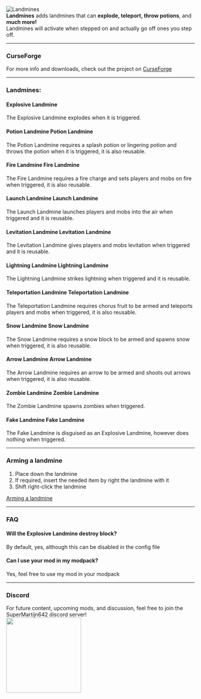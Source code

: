 ![Landmines](https://imgur.com/JSLD47C.png)  
**Landmines** adds landmines that can **explode, teleport, throw potions**, and **much more!**  
Landmines will activate when stepped on and actually go off ones you step off.

---

### CurseForge
For more info and downloads, check out the project on [CurseForge](https://www.curseforge.com/minecraft/mc-mods/landmines)

---

### Landmines:

#### Explosive Landmine
The Explosive Landmine explodes when it is triggered.
 

#### Potion Landmine Potion Landmine
The Potion Landmine requires a splash potion or lingering potion and throws the potion when it is triggered, it is also reusable.
 

#### Fire Landmine Fire Landmine
The Fire Landmine requires a fire charge and sets players and mobs on fire when triggered, it is also reusable.
 

#### Launch Landmine Launch Landmine
The Launch Landmine launches players and mobs into the air when triggered and it is reusable.
 

#### Levitation Landmine Levitation Landmine
The Levitation Landmine gives players and mobs levitation when triggered and it is reusable.
 

#### Lightning Landmine Lightning Landmine
The Lightning Landmine strikes lightning when triggered and it is reusable.
 

#### Teleportation Landmine Teleportation Landmine
The Teleportation Landmine requires chorus fruit to be armed and teleports players and mobs when triggered, it is also reusable.
 

#### Snow Landmine Snow Landmine
The Snow Landmine requires a snow block to be armed and spawns snow when triggered, it is also reusable.
 

#### Arrow Landmine Arrow Landmine
The Arrow Landmine requires an arrow to be armed and shoots out arrows when triggered, it is also reusable.
 

#### Zombie Landmine Zombie Landmine
The Zombie Landmine spawns zombies when triggered.
 

#### Fake Landmine Fake Landmine
The Fake Landmine is disguised as an Explosive Landmine, however does nothing when triggered.
 

---

### Arming a landmine
1. Place down the landmine  
2. If required, insert the needed item by right the landmine with it  
3. Shift right-click the landmine  

[Arming a landmine](https://imgur.com/ItCdTLn.gif)

---

### FAQ
#### Will the Explosive Landmine destroy block?  
By default, yes, although this can be disabled in the config file  
#### Can I use your mod in my modpack?  
Yes, feel free to use my mod in your modpack

---

### Discord
For future content, upcoming mods, and discussion, feel free to join the SuperMartijn642 discord server!  
[<img width='200' src='https://snrclan.com/wp-content/uploads/2020/02/join-discord-png-13.png'>](https://discord.gg/QEbGyUYB2e)
